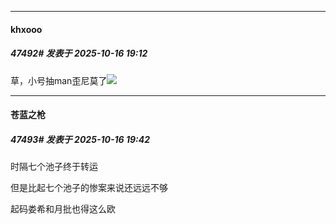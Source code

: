 ﻿
*****

####  khxooo  
##### 47492#       发表于 2025-10-16 19:12

草，小号抽man歪尼莫了<img src="https://static.stage1st.com/image/smiley/face2017/219.png" referrerpolicy="no-referrer">


*****

####  苍蓝之枪  
##### 47493#       发表于 2025-10-16 19:42

时隔七个池子终于转运

但是比起七个池子的惨案来说还远远不够

起码娄希和月批也得这么欧

